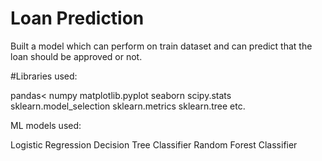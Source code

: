 # Loan Prediction

Built a model which can perform on train dataset and can predict that the loan should be approved or not.


#Libraries used:

pandas<
numpy
matplotlib.pyplot
seaborn
scipy.stats
sklearn.model_selection
sklearn.metrics
sklearn.tree etc.

ML models used:

Logistic Regression
Decision Tree Classifier
Random Forest Classifier
